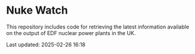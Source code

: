 # Nuke Watch

This repository includes code for retrieving the latest information available on the output of EDF nuclear power plants in the UK.

Last updated: 2025-02-26 16:18